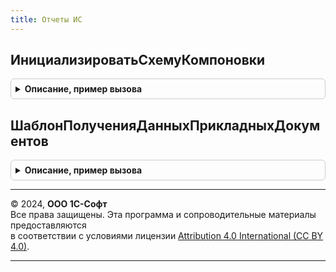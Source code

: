 ```yaml
---
title: Отчеты ИС
---
```



## ИнициализироватьСхемуКомпоновки
<details style="margin: 1em 0; padding: 0.5em; border: 1px solid #ccc; border-radius: 6px;">

<summary style="font-weight: bold; cursor: pointer;">Описание, пример вызова</summary>

```bsl

//Инициализирует СКД переопределяемым текстом запроса
//
//Параметры:
//   Источник - ОтчетОбъект - инициализируемый отчет.
//   Форма - ФормаКлиентскогоПриложения, Неопределено - форма отчета.
Процедура ИнициализироватьСхемуКомпоновки(Источник, Форма = Неопределено) Экспорт
```

Пример вызова
```bsl
ОтчетыИС.ИнициализироватьСхемуКомпоновки(Источник, Форма);
```
</details>

## ШаблонПолученияДанныхПрикладныхДокументов
<details style="margin: 1em 0; padding: 0.5em; border: 1px solid #ccc; border-radius: 6px;">

<summary style="font-weight: bold; cursor: pointer;">Описание, пример вызова</summary>

```bsl

//Переопределяемая область данных прикладных документов отчетов о расхождениях при оформлении
//
//Параметры:
//   ПоВидуДвижения - Булево - признак, разбивать ли количество на Приход и Расход
//Возвращаемое значение:
//   Строка - типовая часть запроса, которую требуется переопределять
//
Функция ШаблонПолученияДанныхПрикладныхДокументов(ПоВидуДвижения = Ложь) Экспорт
```

Пример вызова
```bsl
Результат = ОтчетыИС.ШаблонПолученияДанныхПрикладныхДокументов(ПоВидуДвижения);
```
</details>

---

© 2024, **ООО 1С-Софт**  
Все права защищены. Эта программа и сопроводительные материалы предоставляются  
в соответствии с условиями лицензии [Attribution 4.0 International (CC BY 4.0)](https://creativecommons.org/licenses/by/4.0/legalcode).

---
